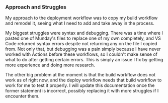 ### Approach and Struggles
My approach to the deployment workflow was to copy my build workflow and remodel it, seeing what I need to add and take away in the process.

My biggest struggles were syntax and debugging. There was a time where I pasted one of Munday's files to replace one of my own completely, and VS Code returned syntax errors despite not returning any on the file I copied from. Not only that, but debugging was a pain simply because I have never worked with Actions before these workflows, so I couldn't make sense of what to do after getting certain errors. This is simply an issue I fix by getting more experience and doing more research.

The other big problem at the moment is that the build workflow does not work as of right now, and the deploy workflow needs that build workflow to work for me to test it properly. I will update this documentation once the former statement is incorrect, possibly replacing it with more struggles if I encounter them.
